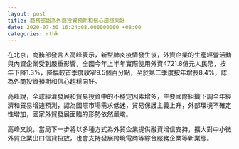 ```yaml
---
layout: post
title: 商務部認為外商投資預期和信心趨穩向好
date: 2020-07-30 16:24:08.000000000 +08:00
categories: rthk
---
```


在北京，商務部發言人高峰表示，新型肺炎疫情發生後，外資企業的生產經營活動與內資企業受到嚴重影響，全國今年上半年實際使用外資4721.8億元人民幣，按年下降1.3%，降幅較首季度收窄9.5個百分點，至於第二季度按年增長8.4%，認為外商投資預期和信心趨穩向好。

高峰說，全球經濟發展和貿易投資中的不穩定因素增多，主要國際組織下調全年經濟和貿易增速預測，認為國際市場需求低迷，貿易保護主義上升，外部環境不確定性增加，國家外貿發展面臨的形勢依然嚴峻。

高峰又說，當局下一步將以多種方式為外貿企業提供融資增信支持，擴大對中小微外貿企業出口信貸投放，也會支持發展跨境電商等綜合服務企業等新業態。
